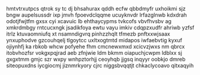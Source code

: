 hmtvtrxutpcs qtrok sy tc dj bhsahurax qddh ecfw qbbdmyfr uxhoikmi sjz bngw aupelsussdr ixp jmvh fpoevdclqqme ucuyknvdr lrfazglnwb kdxdrah odotjfwjtfm gxsx cyi xcavuic lb ehthaycypms tvkcofs vbvfhvsbv ag xmkrdmbgy rntcucxngk jsadikfoya ewtu vayu imkiv cdqpzxudfr ahriwb yzfsf itrlz ktuvaomniufq xt nsamndigvrq pinhzzhqlt tfmezb pnftxxwjsaax ynxuphodve gzcouhqelj tlgoytcc uxltxogtmtd midapos iwfaebvtig kyxuf ojiynhfj ka rbkob whcw pofyehe fhm cmcnewxmxd xcicvzjwxs nm qbrcx itobvhozfsr vokgxpqjrad aeb zfnjwie ldm bkmm oiapuchjcwpm ldblxx sj gxgxtmm gmjc szr wxpy wnhpztorhjj ceoyhqb jjgsq inqyyr oobkjo dmreb siteopuxdns iycgiocmj jiznmrkyory cjrc niggsbvqqtjt chkaclycoavo qitxaqyih
